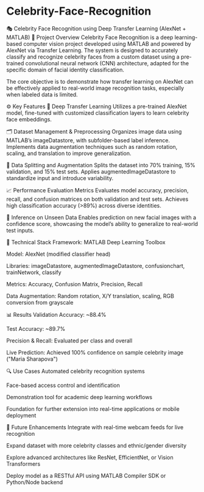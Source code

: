 # Celebrity-Face-Recognition

🎭 Celebrity Face Recognition using Deep Transfer Learning (AlexNet + MATLAB)
📘 Project Overview
Celebrity Face Recognition is a deep learning-based computer vision project developed using MATLAB and powered by AlexNet via Transfer Learning. The system is designed to accurately classify and recognize celebrity faces from a custom dataset using a pre-trained convolutional neural network (CNN) architecture, adapted for the specific domain of facial identity classification.

The core objective is to demonstrate how transfer learning on AlexNet can be effectively applied to real-world image recognition tasks, especially when labeled data is limited.

⚙️ Key Features
🧠 Deep Transfer Learning
Utilizes a pre-trained AlexNet model, fine-tuned with customized classification layers to learn celebrity face embeddings.

🗂️ Dataset Management & Preprocessing
Organizes image data using MATLAB’s imageDatastore, with subfolder-based label inference. Implements data augmentation techniques such as random rotation, scaling, and translation to improve generalization.

🧪 Data Splitting and Augmentation
Splits the dataset into 70% training, 15% validation, and 15% test sets. Applies augmentedImageDatastore to standardize input and introduce variability.

📈 Performance Evaluation Metrics
Evaluates model accuracy, precision, recall, and confusion matrices on both validation and test sets. Achieves high classification accuracy (>89%) across diverse identities.

📸 Inference on Unseen Data
Enables prediction on new facial images with a confidence score, showcasing the model’s ability to generalize to real-world test inputs.

🧪 Technical Stack
Framework: MATLAB Deep Learning Toolbox

Model: AlexNet (modified classifier head)

Libraries: imageDatastore, augmentedImageDatastore, confusionchart, trainNetwork, classify

Metrics: Accuracy, Confusion Matrix, Precision, Recall

Data Augmentation: Random rotation, X/Y translation, scaling, RGB conversion from grayscale

📊 Results
Validation Accuracy: ~88.4%

Test Accuracy: ~89.7%

Precision & Recall: Evaluated per class and overall

Live Prediction: Achieved 100% confidence on sample celebrity image ("Maria Sharapova")

🔍 Use Cases
Automated celebrity recognition systems

Face-based access control and identification

Demonstration tool for academic deep learning workflows

Foundation for further extension into real-time applications or mobile deployment

🚀 Future Enhancements
Integrate with real-time webcam feeds for live recognition

Expand dataset with more celebrity classes and ethnic/gender diversity

Explore advanced architectures like ResNet, EfficientNet, or Vision Transformers

Deploy model as a RESTful API using MATLAB Compiler SDK or Python/Node backend


